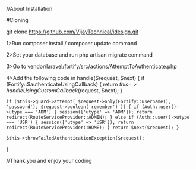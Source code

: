 //About Installation

#Cloning

git clone https://github.com/VijayTechnical/idesign.git

1>Run composer install / composer update command

2>Set your database and run php artisan migrate command

3>Go to vendor/laravel/fortify/src/actions/AttemptToAuthenticate.php

4>Add the following code in handle($request, $next)
{
    if (Fortify::$authenticateUsingCallback) { return $this->handleUsingCustomCallback($request, $next); }

    if ($this->guard->attempt( $request->only(Fortify::username(), 'password'), $request->boolean('remember') )) { if (Auth::user()->utype === 'ADM') { session(['utype' => 'ADM']); return redirect(RouteServiceProvider::ADMIN); } else if (Auth::user()->utype === 'USR') { session(['utype' => 'USR']); return redirect(RouteServiceProvider::HOME); } return $next($request); }

    $this->throwFailedAuthenticationException($request);
}



//Thank you and enjoy your coding
